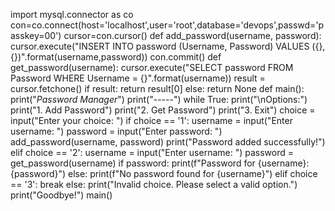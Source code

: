 import mysql.connector as co
con=co.connect(host='localhost',user='root',database='devops',passwd='passkey=00')
cursor=con.cursor()
def add_password(username, password):
    cursor.execute("INSERT INTO password (Username, Password) VALUES ({},{})".format(username,password))
    con.commit()
def get_password(username):
    cursor.execute("SELECT password FROM Password WHERE Username = {}".format(username))
    result = cursor.fetchone()
    if result:
        return result[0]
    else:
        return None
def main():
    print("_Password Manager_")
    print("-----")
    while True:
        print("\nOptions:")
        print("1. Add Password")
        print("2. Get Password")
        print("3. Exit")
        choice = input("Enter your choice: ")
        if choice == '1':
            username = input("Enter username: ")
            password = input("Enter password: ")
            add_password(username, password)
            print("Password added successfully!")
        elif choice == '2':
            username = input("Enter username: ")
            password = get_password(username)
            if password:
                print(f"Password for {username}: {password}")
            else:
                print(f"No password found for {username}")
        elif choice == '3':
            break
        else:
            print("Invalid choice. Please select a valid option.")
    print("Goodbye!")
main()

